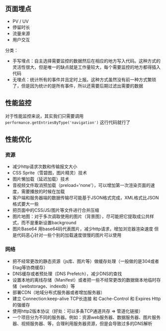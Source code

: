 ## 页面埋点
- PV / UV
- 停留时长 
- 流量来源
- 用户交互

分类：
- 手写埋点：自主选择需要监控的数据然后在相应的地方写入代码。这种方式的灵活性很大，但是唯一的缺点就是工作量较大，每个需要监控的地方都得插入代码
- 无埋点：统计所有的事件并且定时上报。这种方式虽然没有前一种方式繁琐了，但是因为统计的是所有事件，所以还需要后期过滤出需要的数据
 
## 性能监控
对于性能监控来说，其实我们只需要调用 `performance.getEntriesByType('navigation')` 这行代码就行了

## 性能优化

### 资源

- 减少http请求次数和传输报文大小
- CSS Sprite（雪碧图，图片精灵）技术
- 图片懒加载（延迟加载）技术
- 音视频文件取消预加载（preload='none'），可以增加第一次渲染页面的速度，需要播放的时候在加载
- 客户端和服务器端的数据传输尽可能基于JSON格式完成，XML格式比JSON格式要大一些
- 把页面中的CSS/JS/图片等文件进行合并压缩
- 图片地图：对于多次调取使用的图片（背景图），尽可能把它提取成公共样式，而不是重新设置background
- 图片Base64 用base64码代表图片，减少http请求，增加浏览器渲染速度 但是代码恶心针对一些个别的加载速度很慢的图片可以使用

### 网络
- 把不经常更改的静态资源（js库、图片等）做缓存处理（一般做的是304或者Etag等协商缓存）
- DNS缓存或者预处理（DNS Prefetch），减少DNS的查找
- 设置本地的离线存储（Manifest）或者把一些不经常更改的数据做本地临时存储（webstorage、indexdb）等
- 部署CDN（地域分布式服务器或者增加服务器）
- 建立 Connection:keep-alive TCP长连接 和 Cache-Control 和 Expires Http的强缓存
- 使用http2版本协议（好处：可以多条TCP通道共存 => 管道化链接）
- 一个项目分为不同的服务器。例如：资源web服务器、数据服务器、图片服务器、视频服务器、等，合理利用服务器资源，但是会导致过多的DNS解析